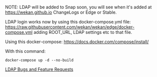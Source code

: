 NOTE: LDAP will be added to Snap soon, you will see when it's added at https://wekan.github.io ChangeLogs or Edge or Stable.

LDAP login works now by using this docker-compose.yml file:
https://raw.githubusercontent.com/wekan/wekan/edge/docker-compose.yml
adding ROOT_URL, LDAP settings etc to that file.

Using this docker-compose:
https://docs.docker.com/compose/install/

With this command:
``` 
docker-compose up -d --no-build
```
[LDAP Bugs and Feature Requests](https://github.com/wekan/wekan-ldap/issues)
